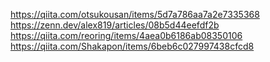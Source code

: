 https://qiita.com/otsukousan/items/5d7a786aa7a2e7335368
https://zenn.dev/alex819/articles/08b5d44eefdf2b
https://qiita.com/reoring/items/4aea0b6186ab08350106
https://qiita.com/Shakapon/items/6beb6c027997438cfcd8
